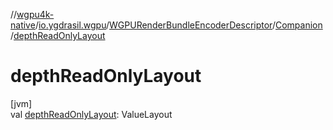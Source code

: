 //[wgpu4k-native](../../../../index.md)/[io.ygdrasil.wgpu](../../index.md)/[WGPURenderBundleEncoderDescriptor](../index.md)/[Companion](index.md)/[depthReadOnlyLayout](depth-read-only-layout.md)

# depthReadOnlyLayout

[jvm]\
val [depthReadOnlyLayout](depth-read-only-layout.md): ValueLayout
